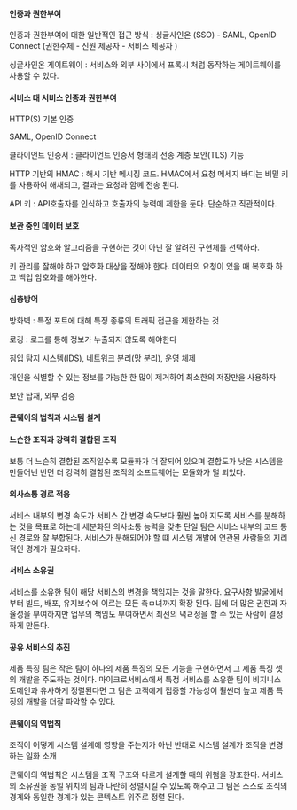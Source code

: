 #### 인증과 권한부여

인증과 권한부여에 대한 일반적인 접근 방식 : 싱글사인온 (SSO) - SAML, OpenID Connect (권한주체 - 신원 제공자 - 서비스 제공자 )

싱글사인온 게이트웨이 : 서비스와 외부 사이에서 프록시 처럼 동작하는 게이트웨이를 사용할 수 있다. 

#### 서비스 대 서비스 인증과 권한부여

HTTP(S) 기본 인증 

SAML, OpenID Connect 

클라이언트 인증서 :  클라이언트 인증서 형태의 전송 계층 보안(TLS) 기능 

HTTP 기반의 HMAC : 해시 기반 메시징 코드. HMAC에서 요청 메세지 바디는 비밀 키를 사용하여 해새되고, 결과는 요청과 함꼐 전송 된다. 

API 키 : API호출자를 인식하고 호출자의 능력에 제한을 둔다. 단순하고 직관적이다. 

#### 보관 중인 데이터 보호 

독자적인 암호화 알고리즘을 구현하는 것이 아닌 잘 알려진 구현체를 선택하라. 

키 관리를 잘해야 하고 암호화 대상을 정해야 한다. 데이터의 요청이 있을 때 복호화 하고 백업 암호화를 해야한다. 

#### 심층방어

방화벽 : 특정 포트에 대해 특정 종류의 트래픽 접근을 제한하는 것 

로깅 : 로그를 통해 정보가 누출되지 않도록 해야한다

침입 탐지 시스템(IDS), 네트워크 분리(망 분리), 운영 체제 

개인을 식별할 수 있는 정보를 가능한 한 많이 제거하여 최소한의 저장만을 사용하자

보안 탑재, 외부 검증

#### 콘웨이의 법칙과 시스템 설계 

#### 느슨한 조직과 강력히 결합된 조직

보통 더 느슨히 결합된 조직일수록 모듈화가 더 잘되어 있으며 결합도가 낮은 시스템을 만들어낸 반면 더 강력히 결함된 조직의 소프트웨어는 모듈화가 덜 되었다. 

#### 의사소통 경로 적응

서비스 내부의 변경 속도가 서비스 간 변경 속도보다 훨씬 높아 지도록 서비스를 분해하는 것을 목표로 하는데 세분화된 의사소통 능력을 갖춘 단일 팀은 서비스 내부의 코드 통신 경로와 잘 부합된다.  서비스가 분해되어야 할 떄 시스템 개발에 연관된 사람들의 지리적인 경계가 필요하다.

#### 서비스 소유권 

서비스를 소유한 팀이 해당 서비스의 변경을 책임지는 것을 말한다. 요구사항 발굴에서 부터 빌드, 배포, 유지보수에 이르는 모든 측ㅁ녀까지 확장 된다. 팀에 더 많은 권한과 자율성을 부여하지만 업무의 책임도 부여하면서 최선의 녁ㄹ정을 할 수 있는 사람이 결정하게 만든다. 

#### 공유 서비스의 추진

제품 특징 팀은 작은 팀이 하나의 제품 특징의 모든 기능을 구현하면서 그 제품 특징 셋의 개발을 주도하는 것이다. 마이크로서비스에서 특정 서비스를 소유한 팀이 비지니스 도메인과 유사하게 정렬된다면 그 팀은 고객에게 집중할 가능성이 훨씬더 높고 제품 특징의 개발을 더잘 파악할 수 있다. 

#### 콘웨이의 역법칙

조직이 어떻게 시스템 설계에 영향을 주는지가 아닌 반대로 시스템 설계가 조직을 변경하는 일화 소개

콘웨이의 역법칙은 시스템을 조직 구조와 다르게 설계할 때의 위험을 강조한다. 서비스의 소유권을 동일 위치의 팀과 나란히 정렬시킬 수 있도록 해주고 그 팀은 스스로 조직의 경계와 동일한 경계가 있는 콘텍스트 위주로 정렬 된다. 
